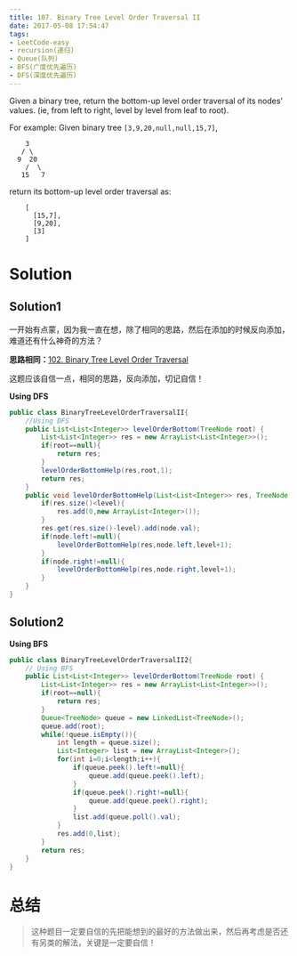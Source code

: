 ```yaml
---
title: 107. Binary Tree Level Order Traversal II
date: 2017-05-08 17:54:47
tags:
- LeetCode-easy
- recursion(递归)
- Queue(队列)
- BFS(广度优先遍历)
- DFS(深度优先遍历)
---
```

Given a binary tree, return the bottom-up level order traversal of its nodes' values. (ie, from left to right, level by level from leaf to root).

For example:
Given binary tree `[3,9,20,null,null,15,7]`,

	    3
	   / \
	  9  20
	    /  \
	   15   7
return its bottom-up level order traversal as:

		[
		  [15,7],
		  [9,20],
		  [3]
		]

<!-- more -->
# Solution

## Solution1

一开始有点蒙，因为我一直在想，除了相同的思路，然后在添加的时候反向添加，难道还有什么神奇的方法？

**思路相同：**<a href="https://war3cdota.github.io/2017/05/08/102-Binary-Tree-Level-Order-Traversal/">102. Binary Tree Level Order Traversal</a>

这题应该自信一点，相同的思路，反向添加，切记自信！

**Using DFS**

```java
public class BinaryTreeLevelOrderTraversalII{
    //Using DFS
    public List<List<Integer>> levelOrderBottom(TreeNode root) {
        List<List<Integer>> res = new ArrayList<List<Integer>>();
        if(root==null){
            return res;
        }
        levelOrderBottomHelp(res,root,1);
        return res;
    }
    public void levelOrderBottomHelp(List<List<Integer>> res, TreeNode node, int level){
        if(res.size()<level){
            res.add(0,new ArrayList<Integer>());
        }
        res.get(res.size()-level).add(node.val);
        if(node.left!=null){
            levelOrderBottomHelp(res,node.left,level+1);
        }
        if(node.right!=null){
            levelOrderBottomHelp(res,node.right,level+1);
        }
    }
}
```

## Solution2

**Using BFS**

```java
public class BinaryTreeLevelOrderTraversalII2{
    // Using BFS
    public List<List<Integer>> levelOrderBottom(TreeNode root) {
        List<List<Integer>> res = new ArrayList<List<Integer>>();
        if(root==null){
            return res;
        }
        Queue<TreeNode> queue = new LinkedList<TreeNode>();
        queue.add(root);
        while(!queue.isEmpty()){
            int length = queue.size();
            List<Integer> list = new ArrayList<Integer>();
            for(int i=0;i<length;i++){
                if(queue.peek().left!=null){
                    queue.add(queue.peek().left);
                }
                if(queue.peek().right!=null){
                    queue.add(queue.peek().right);
                }
                list.add(queue.poll().val);
            }
            res.add(0,list);
        }
        return res;
    }
}
```

# 总结

>这种题目一定要自信的先把能想到的最好的方法做出来，然后再考虑是否还有另类的解法，关键是一定要自信！